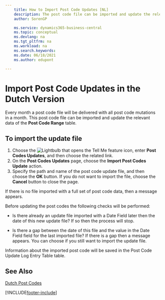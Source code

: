 ```yaml
---
    title: How to Import Post Code Updates [NL]
    description: The post code file can be imported and update the relevant data of the Post Code Range table.
    author: SorenGP

    ms.service: dynamics365-business-central
    ms.topic: conceptual
    ms.devlang: na
    ms.tgt_pltfrm: na
    ms.workload: na
    ms.search.keywords:
    ms.date: 06/18/2021
    ms.author: edupont

---
```

# Import Post Code Updates in the Dutch Version
Every month a post code file will be delivered with all post code mutations in a month. This post code file can be imported and update the relevant data of the **Post Code Range** table.  

## To import the update file  

1.  Choose the ![Lightbulb that opens the Tell Me feature](../../media/ui-search/search_small.png "Tell me what you want to do") icon, enter **Post Codes Updates**, and then choose the related link.  
2.  On the **Post Codes Updates** page, choose the **Import Post Codes Update** action.  
3.  Specify the path and name of the post code update file, and then choose the **OK** button. If you do not want to import the file, choose the **Cancel** button to close the page.  

If there is no file imported with a full set of post code data, then a message appears.  

Before updating the post codes the following checks will be performed:  

- Is there already an update file imported with a Date Field later then the date of this new update file? If so then the process will stop.  

- Is there a gap between the date of this file and the value in the Date Field field for the last imported file? If there is a gap then a message appears. You can choose if you still want to import the update file.  

Information about the imported post code will be saved in the Post Code Update Log Entry Table table.  

## See Also  
[Dutch Post Codes](dutch-post-codes.md)


[!INCLUDE[footer-include](../../includes/footer-banner.md)]